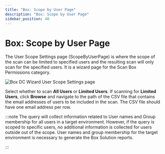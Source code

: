 ```yaml
---
title: "Box: Scope by User Page"
description: "Box: Scope by User Page"
sidebar_position: 40
---
```


# Box: Scope by User Page

The User Scope Settings page (ScopeByUserPage) is where the scope of the scan can be limited to
specified users and the resulting scan will only scan for the specified users. It is a wizard page
for the Scan Box Permissions category.

![Box DC Wizard User Scope Settings page](/img/product_docs/accessanalyzer/12.0/admin/datacollector/box/scopebyuser.webp)

Select whether to scan **All Users** or **Limited Users**. If scanning for **Limited Users**, click
**Browse** and navigate to the path of the CSV file that contains the email addresses of users to be
included in the scan. The CSV file should have one email address per row.

:::note
The query will collect information related to User names and Group membership for all
users in a target environment. However, if the query is scoped to specific users, no additional
information is collected for users outside out of the scope. User names and group membership for the
target environment is necessary to generate the Box Solution reports.

:::
